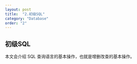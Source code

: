 ```yaml
---
layout: post
title:  "2.初级SQL"
category: "Database"
order: "2"
---
```


## 初级SQL

本文会介绍 SQL 查询语言的基本操作，也就是增删改查的基本操作。

